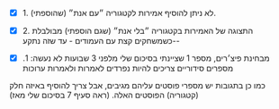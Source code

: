 
- [x] 1.⁠ ⁠לא ניתן להוסיף אמירות לקטגוריה ״עם אנת״ (שהוספתי).

- [x] 2.⁠ ⁠התצוגה של האמירות בקטגוריה ״בלי אנת״ (שגם הוספתי) מבולבלת כשמשחקים קצת עם העמודים - עד שזה נתקע--

- [x] מבחינת פיצ׳רים, מספר 1 שציינתי בסיכום שלי מלפני 3 שבועות לא נעשה:
1.⁠ ⁠מספרים סידוריים צריכים להיות נפרדים לאמרות ולאמרות ערוכות

כמו כן בתגובות יש מספרי פוסטים עליהם מגיבים, אבל צריך להוסיף באיזה חלק (קטגוריה) הפוסטים האלה. (ראה סעיף 7 בסיכום שלי מאז)